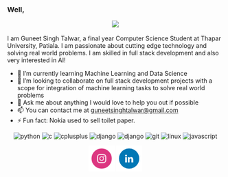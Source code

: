 ### Well,

<p style="text-align: center;">
<img src='https://media1.tenor.com/images/e884f717b42f78f0792d914117cd010d/tenor.gif?itemid=9442662'>
</p>

I am Guneet Singh Talwar, a final year Computer Science Student at Thapar University, Patiala. I am passionate about cutting edge technology and solving real world problems. I am skilled in full stack development and also very interested in AI!


- 🌱 I’m currently learning Machine Learning and Data Science
- 👯 I’m looking to collaborate on full stack development projects with a scope for integration of machine learning tasks to solve real world problems
- 💬 Ask me about anything I would love to help you out if possible
- 📫 You can contact me at guneetsinghtalwar@gmail.com
- ⚡ Fun fact: Nokia used to sell toilet paper.


<p align="center">
  <img src="https://img.icons8.com/color/96/000000/python.png" alt="python" width="40" height="40"/> 
  <img src="https://img.icons8.com/color/96/000000/c-programming.png" alt="c" width="40" height="40"/> 
  <img src="https://img.icons8.com/color/96/000000/c-plus-plus-logo.png" alt="cplusplus" width="40" height="40"/> 
  <img src="https://static.djangoproject.com/img/logos/django-logo-negative.png" alt="django" width="60" height="40"/> 
  <img src="https://www.pngitem.com/pimgs/m/206-2069866_transparent-css3-logo-png-jquery-logo-png-png.png" alt="django" width="40"height="40"/> 
 
  
  <img src="https://www.vectorlogo.zone/logos/git-scm/git-scm-icon.svg" alt="git" width="40" height="40"/> 
  <img src="https://img.icons8.com/color/96/000000/linux.png" alt="linux" width="40" height="40"/>
    <img src="https://upload.wikimedia.org/wikipedia/commons/6/6a/JavaScript-logo.png" alt="javascript" width="40" height="40"/> 
</p>
<p align="center">
<a href="https://www.instagram.com/guneettalwar_29/"><img src="https://github.com/aritraroy/social-icons/blob/master/instagram-icon.png" width="60"></a>  
<a href="https://www.linkedin.com/in/guneet-talwar-0064791b6/?originalSubdomain=in"><img src="https://github.com/aritraroy/social-icons/blob/master/linkedin-icon.png?raw=true" width="60"></a>
</p>

